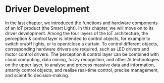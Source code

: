 # Driver Development

In the last chapter, we introduced the functions and hardware components of an IoT product (the Smart Light). In this chapter, we will move on to its driver development. Among the four layers of the IoT architecture, the perception & control layer is intended to control objects, for example to switch on/off lights, or to open/close a curtain. To control different objects, corresponding hardware drivers are required, such as LED drivers and motor control drivers. The perception & control layer can be combined with cloud computing, data mining, fuzzy recognition, and other AI technologies on the upper layer, to analyse and process massive data and information, smartly control objects, and realise real-time control, precise management, and scientific decision-making.